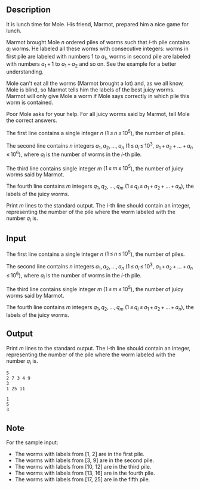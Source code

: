 ## Description

<div><p>It is lunch time for Mole. His friend, Marmot, prepared him a nice game for lunch.</p><p>Marmot brought Mole <span class="tex-span"><i>n</i></span> ordered piles of worms such that <span class="tex-span"><i>i</i></span>-th pile contains <span class="tex-span"><i>a</i><sub class="lower-index"><i>i</i></sub></span> worms. He labeled all these worms with consecutive integers: worms in first pile are labeled with numbers <span class="tex-span">1</span> to <span class="tex-span"><i>a</i><sub class="lower-index">1</sub></span>, worms in second pile are labeled with numbers <span class="tex-span"><i>a</i><sub class="lower-index">1</sub> + 1</span> to <span class="tex-span"><i>a</i><sub class="lower-index">1</sub> + <i>a</i><sub class="lower-index">2</sub></span> and so on. See the example for a better understanding.</p><p>Mole can't eat all the worms (Marmot brought a lot) and, as we all know, Mole is blind, so Marmot tells him the labels of the best juicy worms. Marmot will only give Mole a worm if Mole says correctly in which pile this worm is contained.</p><p>Poor Mole asks for your help. For all juicy worms said by Marmot, tell Mole the correct answers.</p></div><div class="input-specification"><p>The first line contains a single integer <span class="tex-span"><i>n</i></span> (<span class="tex-span">1 ≤ <i>n</i> ≤ 10<sup class="upper-index">5</sup></span>), the number of piles.</p><p>The second line contains <span class="tex-span"><i>n</i></span> integers <span class="tex-span"><i>a</i><sub class="lower-index">1</sub>, <i>a</i><sub class="lower-index">2</sub>, ..., <i>a</i><sub class="lower-index"><i>n</i></sub></span> (<span class="tex-span">1 ≤ <i>a</i><sub class="lower-index"><i>i</i></sub> ≤ 10<sup class="upper-index">3</sup></span>, <span class="tex-span"><i>a</i><sub class="lower-index">1</sub> + <i>a</i><sub class="lower-index">2</sub> + ... + <i>a</i><sub class="lower-index"><i>n</i></sub> ≤ 10<sup class="upper-index">6</sup></span>), where <span class="tex-span"><i>a</i><sub class="lower-index"><i>i</i></sub></span> is the number of worms in the <span class="tex-span"><i>i</i></span>-th pile.</p><p>The third line contains single integer <span class="tex-span"><i>m</i></span> (<span class="tex-span">1 ≤ <i>m</i> ≤ 10<sup class="upper-index">5</sup></span>), the number of juicy worms said by Marmot.</p><p>The fourth line contains <span class="tex-span"><i>m</i></span> integers <span class="tex-span"><i>q</i><sub class="lower-index">1</sub>, <i>q</i><sub class="lower-index">2</sub>, ..., <i>q</i><sub class="lower-index"><i>m</i></sub></span> (<span class="tex-span">1 ≤ <i>q</i><sub class="lower-index"><i>i</i></sub> ≤ <i>a</i><sub class="lower-index">1</sub> + <i>a</i><sub class="lower-index">2</sub> + ... + <i>a</i><sub class="lower-index"><i>n</i></sub></span>), the labels of the juicy worms.</p></div><div class="output-specification"><p>Print <span class="tex-span"><i>m</i></span> lines to the standard output. The <span class="tex-span"><i>i</i></span>-th line should contain an integer, representing the number of the pile where the worm labeled with the number <span class="tex-span"><i>q</i><sub class="lower-index"><i>i</i></sub></span> is.</p></div>

## Input

<p>The first line contains a single integer <span class="tex-span"><i>n</i></span> (<span class="tex-span">1 ≤ <i>n</i> ≤ 10<sup class="upper-index">5</sup></span>), the number of piles.</p><p>The second line contains <span class="tex-span"><i>n</i></span> integers <span class="tex-span"><i>a</i><sub class="lower-index">1</sub>, <i>a</i><sub class="lower-index">2</sub>, ..., <i>a</i><sub class="lower-index"><i>n</i></sub></span> (<span class="tex-span">1 ≤ <i>a</i><sub class="lower-index"><i>i</i></sub> ≤ 10<sup class="upper-index">3</sup></span>, <span class="tex-span"><i>a</i><sub class="lower-index">1</sub> + <i>a</i><sub class="lower-index">2</sub> + ... + <i>a</i><sub class="lower-index"><i>n</i></sub> ≤ 10<sup class="upper-index">6</sup></span>), where <span class="tex-span"><i>a</i><sub class="lower-index"><i>i</i></sub></span> is the number of worms in the <span class="tex-span"><i>i</i></span>-th pile.</p><p>The third line contains single integer <span class="tex-span"><i>m</i></span> (<span class="tex-span">1 ≤ <i>m</i> ≤ 10<sup class="upper-index">5</sup></span>), the number of juicy worms said by Marmot.</p><p>The fourth line contains <span class="tex-span"><i>m</i></span> integers <span class="tex-span"><i>q</i><sub class="lower-index">1</sub>, <i>q</i><sub class="lower-index">2</sub>, ..., <i>q</i><sub class="lower-index"><i>m</i></sub></span> (<span class="tex-span">1 ≤ <i>q</i><sub class="lower-index"><i>i</i></sub> ≤ <i>a</i><sub class="lower-index">1</sub> + <i>a</i><sub class="lower-index">2</sub> + ... + <i>a</i><sub class="lower-index"><i>n</i></sub></span>), the labels of the juicy worms.</p>

## Output

<p>Print <span class="tex-span"><i>m</i></span> lines to the standard output. The <span class="tex-span"><i>i</i></span>-th line should contain an integer, representing the number of the pile where the worm labeled with the number <span class="tex-span"><i>q</i><sub class="lower-index"><i>i</i></sub></span> is.</p>





```input1
5
2 7 3 4 9
3
1 25 11

```




```output1
1
5
3

```



## Note

<p>For the sample input:</p><ul> <li> The worms with labels from [<span class="tex-span">1</span>, <span class="tex-span">2</span>] are in the first pile. </li><li> The worms with labels from [<span class="tex-span">3</span>, <span class="tex-span">9</span>] are in the second pile. </li><li> The worms with labels from [<span class="tex-span">10</span>, <span class="tex-span">12</span>] are in the third pile. </li><li> The worms with labels from [<span class="tex-span">13</span>, <span class="tex-span">16</span>] are in the fourth pile. </li><li> The worms with labels from [<span class="tex-span">17</span>, <span class="tex-span">25</span>] are in the fifth pile. </li></ul>
